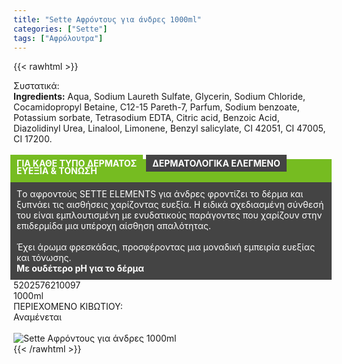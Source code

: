 ```yaml
---
title: "Sette Αφρόντους για άνδρες 1000ml"
categories: ["Sette"]
tags: ["Αφρόλουτρα"]
---
```

{{< rawhtml >}}

<div class="sload410"><div class="product"><div id="sistatika">Συστατικά:</div><div class="alltext"><b>Ingredients:</b> Aqua, Sodium Laureth Sulfate, Glycerin, Sodium Chloride, Cocamidopropyl Betaine, C12-15 Pareth-7, Parfum, Sodium benzoate, Potassium sorbate, Tetrasodium EDTA, Citric acid, Benzoic Acid, Diazolidinyl Urea, Linalool, Limonene, Benzyl salicylate, CI 42051, CI 47005, CI 17200.<br><br><b style="background:#76bc21;padding:5px 10px;color:#fff;margin:0 10px 5px -5px;display:-webkit-inline-box">ΓΙΑ ΚΑΘΕ ΤΥΠΟ ΔΕΡΜΑΤΟΣ </b><b style="background:#444;margin-left:-5px;padding:5px 10px;color:#fff;display:-webkit-inline-box">ΔΕΡΜΑΤΟΛΟΓΙΚΑ ΕΛΕΓΜΕΝΟ</b></div><div class="alltext" style="margin-top:-25px"><div style="background:#76bc21;padding:10px;margin:0 -5px;color:#fff"><b>ΕΥΕΞΙΑ &amp; ΤΟΝΩΣΗ</b></div><div style="background:#444;padding:10px;color:#fff;margin:0 -5px">Tο αφροντούς SETTE ELEMENTS για άνδρες φροντίζει το δέρμα και ξυπνάει τις αισθήσεις χαρίζοντας ευεξία. Η ειδικά σχεδιασμένη σύνθεσή του είναι εμπλουτισμένη με ενυδατικούς παράγοντες που χαρίζουν στην επιδερμίδα μια υπέροχη αίσθηση απαλότητας.<br><br>Έχει άρωμα φρεσκάδας, προσφέροντας μια μοναδική εμπειρία ευεξίας και τόνωσης.<br><b>Με ουδέτερο pH για το δέρμα</b></div></div><div id="barcode"><div id="barimage1"></div><span id="bartext">5202576210097</span></div><div id="varos"><div id="varosimage1"></div><span id="varostext">1000ml</span></div><div id="kivotio">ΠΕΡΙΕΧΟΜΕΝΟ ΚΙΒΩΤΙΟΥ:<br>Αναμένεται</div><br><div class="pimg"><img alt="Sette Αφρόντους για άνδρες 1000ml" title="Sette Αφρόντους για άνδρες 1000ml" src="/media/images/sette-afrontous-gia-andres-1000ml.jpg"></div></div></div>
{{< /rawhtml >}}


